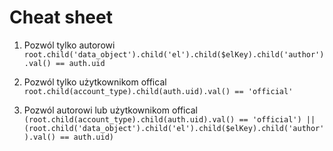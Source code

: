 # Cheat sheet

1. Pozwól tylko autorowi `root.child('data_object').child('el').child($elKey).child('author').val() == auth.uid`
2. Pozwól tylko użytkownikom offical `root.child(account_type).child(auth.uid).val() == 'official'`

3. Pozwól autorowi lub użytkownikom offical `(root.child(account_type).child(auth.uid).val() == 'official') || (root.child('data_object').child('el').child($elKey).child('author').val() == auth.uid)`
